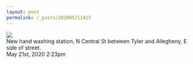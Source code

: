 ```yaml
---
layout: post
permalink: /_posts/202005211423
---
```


<img src="/images/blog/618760705094598656.jpg"/>
<div class="caption">New hand washing station, N Central St between Tyler and Allegheny, E side of street.<br/>

 </div>

<div id="footer">
<span id="timestamp"> May 21st, 2020 2:23pm </span>
</div>
